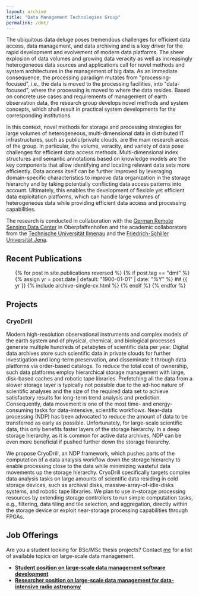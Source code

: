 ```yaml
---
layout: archive
title: "Data Management Technologies Group"
permalink: /dmt/
---
```


The ubiquitous data deluge poses tremendous challenges for efficient data access, data management, and data archiving and is a key driver for the rapid development and evolvement of modern data platforms.  The sheer explosion of data volumes and growing data veracity as well as increasingly heterogeneous data sources and applications call for novel methods and system architectures in the management of big data. As an immediate consequence, the processing paradigm mutates from "processing-focused", i.e., the data is moved to the processing facilities, into "data-focused", where the processing is moved to where the data resides. Based on concrete use cases and requirements of management of earth observation data, the research group develops novel methods and system concepts, which shall result in practical system developments for the corresponding institutions.

In this context, novel methods for storage and processing strategies for large volumes of heterogeneous, multi-dimensional data in distributed IT infrastructures, such as public/private clouds, are the main research areas of the group. In particular, the volume, veracity, and variety of data pose challenges for efficient data access methods. Multi-dimensional index structures and semantic annotations based on knowledge models are the key components that allow identifying and locating relevant data sets more efficiently. Data access itself can be further improved by leveraging domain-specific characteristics to improve data organization in the storage hierarchy and by taking potentially conflicting data access patterns into account. Ultimately, this enables the development of flexible yet efficient data exploitation platforms, which can handle large volumes of heterogeneous data while providing efficient data access and processing capabilities.

The research is conducted in collaboration with the [German Remote Sensing Data Center](https://www.dlr.de/eoc/en/desktopdefault.aspx/tabid-5278/8856_read-15911/) in Oberpfaffenhofen and the academic collaborators from the [Technische Universität Ilmenau](https://www.tu-ilmenau.de/dbis/) and the [Friedrich-Schiller Universität Jena](http://fusion.cs.uni-jena.de/fusion/).

## Recent Publications
  <ul>{% for post in site.publications reversed %}
    {% if post.tag == "dmt" %}
      {% assign yr = post.date | default: "1900-01-01" | date: "%Y" %}
      ## {{ yr }}
      <!--{{ post.date | default: "1900-01-01" | date: "%Y" }}  -->
      {% include archive-single-cv.html %}
    {% endif %}
  {% endfor %}</ul>

## Projects

### CryoDrill

Modern high-resolution observational instruments and complex models of the earth system and of physical, chemical, and biological processes generate multiple hundreds of petabytes of scientific data per year. Digital data archives store such scientific data in private clouds for further investigation and long-term preservation, and disseminate it through data platforms via order-based catalogs. To reduce the total cost of ownership, such data platforms employ hierarchical storage management with large, disk-based caches and robotic tape libraries. Prefetching all the data from a slower storage layer is typically not possible due to the ad-hoc nature of scientific analyses and the size of the required data set to achieve satisfactory results for long-term trend analysis and prediction. Consequently, data movement is one of the most time- and energy-consuming tasks for data-intensive, scientific workflows. Near-data processing (NDP) has been advocated to reduce the amount of data to be transferred as early as possible. Unfortunately, for large-scale scientific data, this only benefits faster layers of the storage hierarchy. In a deep storage hierarchy, as it is common for active data archives, NDP can be even more beneficial if pushed further down the storage hierarchy.

We propose CryoDrill, an NDP framework, which pushes parts of the computation of a data analysis workflow down the storage hierarchy to enable processing close to the data while minimizing wasteful data movements up the storage hierarchy. CryoDrill specifically targets complex data analysis tasks on large amounts of scientific data residing in cold storage devices, such as archival disks, massive-array-of-idle-disks systems, and robotic tape libraries. We plan to use in-storage processing resources by extending storage controllers to run simple computation tasks, e.g., filtering, data tiling and tile selection, and aggregation, directly within the storage device or exploit near-storage processing capabilities through FPGAs.

## Job Offerings
Are you a student looking for BSc/MSc thesis projects? Contact [me](mailto:marcus.paradies@dlr.de) for a list of available topics on large-scale data management.

* [**Student position on large-scale data management software development**](https://www.dlr.de/dlr/jobs/desktopdefault.aspx/tabid-10596/1003_read-31787/)
* [**Researcher position on large-scale data management for data-intensive radio astronomy**](https://www.dlr.de/dlr/jobs/en/desktopdefault.aspx/tabid-10596/1003_read-33368/)
